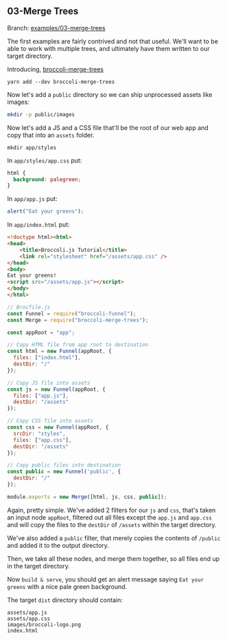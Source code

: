 ## 03-Merge Trees

Branch: [examples/03-merge-trees](https://github.com/oligriffiths/broccolijs-tutorial/tree/examples/03-merge-trees)

The first examples are fairly contrived and not that useful. We'll want to be able to work with multiple trees,
and ultimately have them written to our target directory.

Introducing, [broccoli-merge-trees](https://github.com/broccolijs/broccoli-merge-trees)

```
yarn add --dev broccoli-merge-trees
```

Now let's add a `public` directory so we can ship unprocessed assets like images:

```bash
mkdir -p public/images
```

Now let's add a JS and a CSS file that'll be the root of our web app and copy that into an `assets` folder.

```
mkdir app/styles
```

In `app/styles/app.css` put:

```css
html {
  background: palegreen;
}
```

In `app/app.js` put:

```js
alert("Eat your greens");
```

In `app/index.html` put:

```html
<!doctype html><html>
<head>
    <title>Broccoli.js Tutorial</title>
    <link rel="stylesheet" href="/assets/app.css" />
</head>
<body>
Eat your greens!
<script src="/assets/app.js"></script>
</body>
</html>
```

```js
// Brocfile.js
const Funnel = require("broccoli-funnel");
const Merge = require("broccoli-merge-trees");

const appRoot = "app";

// Copy HTML file from app root to destination
const html = new Funnel(appRoot, {
  files: ["index.html"],
  destDir: "/"
});

// Copy JS file into assets
const js = new Funnel(appRoot, {
  files: ["app.js"],
  destDir: "/assets"
});

// Copy CSS file into assets
const css = new Funnel(appRoot, {
  srcDir: "styles",
  files: ["app.css"],
  destDir: "/assets"
});

// Copy public files into destination
const public = new Funnel('public', {
  destDir: "/"
});

module.exports = new Merge([html, js, css, public]);
```

Again, pretty simple. We've added 2 filters for our `js` and `css`, that's taken an input node `appRoot`, filtered out
all files except the `app.js` and `app.css` and will copy the files to the `destDir` of `/assets` within the target
directory.

We've also added a `public` filter, that merely copies the contents of `/public` and added it to the output directory.

Then, we take all these nodes, and merge them together, so all files end up in the target directory.

Now `build & serve`, you should get an alert message saying `Eat your greens` with a nice pale green background.

The target `dist` directory should contain:

```
assets/app.js
assets/app.css
images/broccoli-logo.png
index.html
```
